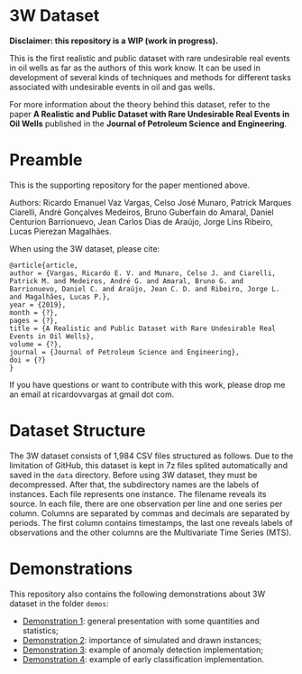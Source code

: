 # 3W Dataset

**Disclaimer: this repository is a WIP (work in progress).**

This is the first realistic and public dataset with rare undesirable real events in oil wells as far as the authors of this work know. It can be used in development of several kinds of techniques and methods for different tasks associated with undesirable events in oil and gas wells.

For more information about the theory behind this dataset, refer to the paper **A Realistic and Public Dataset with Rare Undesirable Real Events in Oil Wells** published in the **Journal of Petroleum Science and Engineering**.

# Preamble

This is the supporting repository for the paper mentioned above.

Authors: Ricardo Emanuel Vaz Vargas, Celso José Munaro, Patrick Marques Ciarelli, André Gonçalves Medeiros, Bruno Guberfain do Amaral, Daniel Centurion Barrionuevo, Jean Carlos Dias de Araújo, Jorge Lins Ribeiro, Lucas Pierezan Magalhães.

When using the 3W dataset, please cite:
```
@article{article,
author = {Vargas, Ricardo E. V. and Munaro, Celso J. and Ciarelli, Patrick M. and Medeiros, André G. and Amaral, Bruno G. and Barrionuevo, Daniel C. and Araújo, Jean C. D. and Ribeiro, Jorge L. and Magalhães, Lucas P.},
year = {2019},
month = {?},
pages = {?},
title = {A Realistic and Public Dataset with Rare Undesirable Real Events in Oil Wells},
volume = {?},
journal = {Journal of Petroleum Science and Engineering},
doi = {?}
}
```

If you have questions or want to contribute with this work, please drop me an email at ricardovvargas at gmail dot com.

# Dataset Structure

The 3W dataset consists of 1,984 CSV files structured as follows. Due to the limitation of GitHub, this dataset is kept in 7z files splited automatically and saved in the `data` directory. Before using 3W dataset, they must be decompressed. After that, the subdirectory names are the labels of instances. Each file represents one instance. The filename reveals its source. In each file, there are one observation per line and one series per column. Columns are separated by commas and decimals are separated by periods. The first column contains timestamps, the last one reveals labels of observations and the other columns are the Multivariate Time Series (MTS).

# Demonstrations

This repository also contains the following demonstrations about 3W dataset in the folder `demos`:

- [Demonstration 1](demos/demo_1_general_presentation.ipynb): general presentation with some quantities and statistics;
- [Demonstration 2](demos/demo_2_importance_of_simulated_and_drawn_instances.ipynb): importance of simulated and drawn instances;
- [Demonstration 3](demos/demo_3_example_of_anomaly_detection_implementation.ipynb): example of anomaly detection implementation;
- [Demonstration 4](demos/demo_4_example_of_early_classification_implementation.ipynb): example of early classification implementation.
